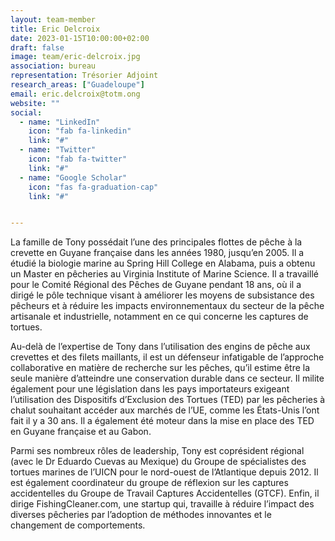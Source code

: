 ```yaml
---
layout: team-member
title: Eric Delcroix
date: 2023-01-15T10:00:00+02:00
draft: false
image: team/eric-delcroix.jpg
association: bureau
representation: Trésorier Adjoint
research_areas: ["Guadeloupe"]
email: eric.delcroix@totm.ong
website: ""
social:
  - name: "LinkedIn"
    icon: "fab fa-linkedin"
    link: "#"
  - name: "Twitter"
    icon: "fab fa-twitter"
    link: "#"
  - name: "Google Scholar"
    icon: "fas fa-graduation-cap"
    link: "#"


---
```


La famille de Tony possédait l’une des principales flottes de pêche à la crevette en Guyane française dans les années 1980, jusqu’en 2005. Il a étudié la biologie marine au Spring Hill College en Alabama, puis a obtenu un Master en pêcheries au Virginia Institute of Marine Science. Il a travaillé pour le Comité Régional des Pêches de Guyane pendant 18 ans, où il a dirigé le pôle technique visant à améliorer les moyens de subsistance des pêcheurs et à réduire les impacts environnementaux du secteur de la pêche artisanale et industrielle, notamment en ce qui concerne les captures de tortues.

Au-delà de l’expertise de Tony dans l’utilisation des engins de pêche aux crevettes et des filets maillants, il est un défenseur infatigable de l’approche collaborative en matière de recherche sur les pêches, qu’il estime être la seule manière d’atteindre une conservation durable dans ce secteur. Il milite également pour une législation dans les pays importateurs exigeant l’utilisation des Dispositifs d’Exclusion des Tortues (TED) par les pêcheries à chalut souhaitant accéder aux marchés de l’UE, comme les États-Unis l’ont fait il y a 30 ans. Il a également été moteur dans la mise en place des TED en Guyane française et au Gabon.

Parmi ses nombreux rôles de leadership, Tony est coprésident régional (avec le Dr Eduardo Cuevas au Mexique) du Groupe de spécialistes des tortues marines de l’UICN pour le nord-ouest de l’Atlantique depuis 2012. Il est également coordinateur du groupe de réflexion sur les captures accidentelles du Groupe de Travail Captures Accidentelles (GTCF). Enfin, il dirige FishingCleaner.com, une startup qui, travaille à réduire l’impact des diverses pêcheries par l’adoption de méthodes innovantes et le changement de comportements.
